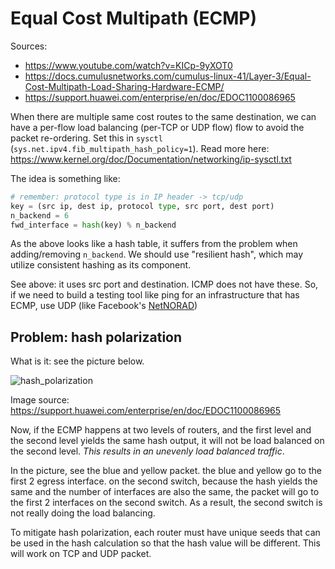 # Equal Cost Multipath (ECMP)

Sources:

- https://www.youtube.com/watch?v=KICp-9yXOT0
- https://docs.cumulusnetworks.com/cumulus-linux-41/Layer-3/Equal-Cost-Multipath-Load-Sharing-Hardware-ECMP/
- https://support.huawei.com/enterprise/en/doc/EDOC1100086965

When there are multiple same cost routes to the same destination, we can have a per-flow load balancing (per-TCP or UDP flow) flow to avoid the packet re-ordering. Set this in `sysctl` (`sys.net.ipv4.fib_multipath_hash_policy=1`). Read more here: https://www.kernel.org/doc/Documentation/networking/ip-sysctl.txt

The idea is something like:

```python
# remember: protocol type is in IP header -> tcp/udp
key = (src ip, dest ip, protocol type, src port, dest port)
n_backend = 6
fwd_interface = hash(key) % n_backend
```

As the above looks like a hash table, it suffers from the problem when adding/removing `n_backend`. We should use "resilient hash", which may utilize consistent hashing as its component.

See above: it uses src port and destination. ICMP does not have these. So, if we need to build a testing tool like ping for an infrastructure that has ECMP, use UDP (like Facebook's [NetNORAD](https://engineering.fb.com/networking-traffic/netnorad-troubleshooting-networks-via-end-to-end-probing/))

## Problem: hash polarization

What is it: see the picture below.

![hash_polarization](https://download.huawei.com/mdl/imgDownload?uuid=557f6af1a2984575ba9f56952b576b90.png)

Image source: https://support.huawei.com/enterprise/en/doc/EDOC1100086965

Now, if the ECMP happens at two levels of routers, and the first level and the second level yields the same hash output, it will not be load balanced on the second level. *This results in an unevenly load balanced traffic*.

In the picture, see the blue and yellow packet. the blue and yellow go to the first 2 egress interface. on the second switch, because the hash yields the same and the number of interfaces are also the same, the packet will go to the first 2 interfaces on the second switch. As a result, the second switch is not really doing the load balancing.

To mitigate hash polarization, each router must have unique seeds that can be used in the hash calculation so that the hash value will be different. This will work on TCP and UDP packet.
